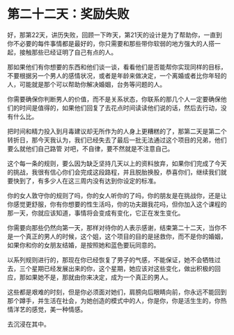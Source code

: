 # 第二十二天：奖励失败

好，那第22天，讲历失败，回顾一下昨天，第21天的设计是为了帮助你，一直到你不必要的每件事情都是最好的，你只需要和那些带你软弱的地方强大的人搭一起，接触那些已经证明了自己有点的人。

那如果他们有你想要的东西和他们谈一谈，看看他们是否能帮你实现同样的目标，不要根据另一个男人的感情状况，或者是年龄来做决定，一个离婚或者比你年轻的人，可能就是那个可以帮助你解决婚姻，台务等问题的人。

你需要确保你判断男人的价值，而不是关系状态，你联系的那几个人一定要确保他们的时间是值得的，如果他们回复了去花点时间读读他们说的话，然后去行动，没有什么比。

把时间和精力投入到月毒建议却无所作为的人身上更糟糕的了，那第二天是第二个转折日，那今天我认为，我们已经失去了最后一批无法通过这个项目的兄弟，他们要么就他们自己路管 对吧，不自律，要不然就是不注意自己。

这个每一条的规则，要么因为缺乏坚持几天以上的资料放弃，如果你们完成了今天的挑战，我很有信心你们会完成这段路程，并且脱胎换股，恭喜你们，继续我们就要快到了，有多少人在这三周内没有达到你设定的标准。

你的女人敦守你的规则了吗，你的女人听你的了吗，你的朋友是在挑战你，还是让你感觉更舒服，你有你想要的性生活吗，你的功夫跟我花吗，但你加入这个课程的那一天，你就应该知道，事情将会变成有变化，它正在发生变化。

你需要向那些仍然向第一天，那样对待你的人表示感谢，结束第二十二天，当你不是一个真正的男人的时候，这个姐，这个项目的目的是拯救你，而不是你的婚姻，如果你和你的女朋友结婚，是按照她和蓝色要玩同意的。

以系列规则进行的，那现在你已经恢复了男子的气感，不能保证，她不会牺牲过去，三个星期已经发展出来的你，这个星期，她应该对这些变化，做出积极的回应，那如果她不是，那就由你来决定，成为一个真正的男人。

这些都是艰难的时刻，但是你必须面对她们，肩膀向后眼睛向前，你永远不能回到那个蹲手，并生活在社会，为她创造的模式中的人，你是你，你是活生生的，你热情洋艺的感觉，美一种情感。

去沉浸在其中。